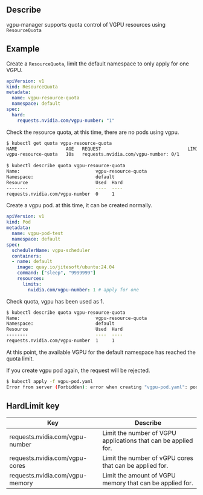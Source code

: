 ## Describe

vgpu-manager supports quota control of VGPU resources using `ResourceQuota`

## Example

Create a `ResourceQuota`, limit the default namespace to only apply for one VGPU.

```yaml
apiVersion: v1
kind: ResourceQuota
metadata:
  name: vgpu-resource-quota
  namespace: default
spec:
  hard:
    requests.nvidia.com/vgpu-number: "1"
```

Check the resource quota, at this time, there are no pods using vgpu.

```bash
$ kubectl get quota vgpu-resource-quota
NAME                  AGE   REQUEST                                LIMIT
vgpu-resource-quota   10s   requests.nvidia.com/vgpu-number: 0/1  
 
$ kubectl describe quota vgpu-resource-quota
Name:                            vgpu-resource-quota
Namespace:                       default
Resource                         Used  Hard
--------                         ----  ----
requests.nvidia.com/vgpu-number  0     1
```

Create a vgpu pod. at this time, it can be created normally.

```yaml
apiVersion: v1
kind: Pod
metadata:
  name: vgpu-pod-test
  namespace: default
spec:
  schedulerName: vgpu-scheduler
  containers:
  - name: default
    image: quay.io/jitesoft/ubuntu:24.04
    command: ["sleep", "9999999"]
    resources:
      limits:
        nvidia.com/vgpu-number: 1 # apply for one
```

Check quota, vgpu has been used as 1.

```bash
$ kubectl describe quota vgpu-resource-quota
Name:                            vgpu-resource-quota
Namespace:                       default
Resource                         Used  Hard
--------                         ----  ----
requests.nvidia.com/vgpu-number  1     1
```

At this point, the available VGPU for the default namespace has reached the quota limit.

If you create vgpu pod again, the request will be rejected.

```bash
$ kubectl apply -f vgpu-pod.yaml 
Error from server (Forbidden): error when creating "vgpu-pod.yaml": pods "vgpu-pod-test1" is forbidden: exceeded quota: vgpu-resource-quota, requested: requests.nvidia.com/vgpu-number=1, used: requests.nvidia.com/vgpu-number=1, limited: requests.nvidia.com/vgpu-number=1
```

## HardLimit key

| Key                             | Describe                                                       |
|---------------------------------|----------------------------------------------------------------|
| requests.nvidia.com/vgpu-number | Limit the number of VGPU applications that can be applied for. |
| requests.nvidia.com/vgpu-cores  | Limit the number of vGPU cores that can be applied for.        |
| requests.nvidia.com/vgpu-memory | Limit the amount of VGPU memory that can be applied for.       |
